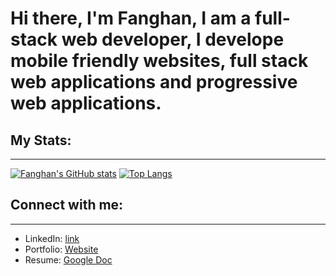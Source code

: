 # Hi there, I'm Fanghan, I am a full-stack web developer, I develope mobile friendly websites, full stack web applications and progressive web applications.

## My Stats:
----------
[![Fanghan's GitHub stats](https://github-readme-stats.vercel.app/api?username=FanghanHu&show_icons=true)](https://github.com/FanghanHu/)
[![Top Langs](https://github-readme-stats.vercel.app/api/top-langs/?username=FanghanHu&layout=compact)](https://github.com/FanghanHu/)

## Connect with me:
----------------
* LinkedIn: [link](https://www.linkedin.com/in/fanghan-hu/)
* Portfolio: [Website](https://fanghanhu.github.io/Portfolio/)
* Resume: [Google Doc](https://docs.google.com/document/d/1rdmV1Cqwir4mrzMDP7MUlh_D7quWU3Op_8Ffe6gQbnk/edit?usp=sharing)